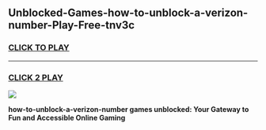 
## Unblocked-Games-how-to-unblock-a-verizon-number-Play-Free-tnv3c
<h3>
<a href="https://premium76.site?title=how-to-unblock-a-verizon-number&ref=21A">CLICK TO PLAY</a></h3>
<hr>

<h3>
<a href="https://premium76.site?title=how-to-unblock-a-verizon-number&ref=21A">CLICK 2 PLAY</a>
  
</h3>

<a href="https://premium76.site?title=how-to-unblock-a-verizon-number&ref=21A"><img src="https://clearcache.store/games.png"></a>


**how-to-unblock-a-verizon-number games unblocked: Your Gateway to Fun and Accessible Online Gaming**
